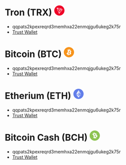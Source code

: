 [trx]: https://github.com/Ddarkbooked/crypto/blob/main/icons/trx.png "TRX"
[trx-tw]: https://link.trustwallet.com/send?address=TXoqNbCDg2c3dJQJYBvcAnBzbF3GXjzfW4&asset=c195

[btc]: https://github.com/Ddarkbooked/crypto/blob/main/icons/btc.png "BTC"
[btc-tw]: https://link.trustwallet.com/send?address=bc1q706h9k6cny5jvqm2phkcd4r4ez60pta89xs9tc&asset=c0

[eth]: https://github.com/Ddarkbooked/crypto/blob/main/icons/eth.png "ETH"
[eth-tw]: https://link.trustwallet.com/send?address=0xb3630d2604CC4e2341D34c15060828ce9B12EaFe&asset=c60

[bch]: https://github.com/Ddarkbooked/crypto/blob/main/icons/bch.png "BCH"
[bch-tw]: https://link.trustwallet.com/send?address=qqpats2kpexreqrd3memhxa22enmqjgu6ukeg2k75r&asset=c145


# Tron (TRX) ![alt text][trx]
* qqpats2kpexreqrd3memhxa22enmqjgu6ukeg2k75r
* [Trust Wallet][trx-tw]

# Bitcoin (BTC) ![alt text][btc] 
* qqpats2kpexreqrd3memhxa22enmqjgu6ukeg2k75r
* [Trust Wallet][btc-tw]

# Etherium (ETH) ![alt text][eth]
* qqpats2kpexreqrd3memhxa22enmqjgu6ukeg2k75r
* [Trust Wallet][eth-tw]

# Bitcoin Cash (BCH) ![alt text][bch]
* qqpats2kpexreqrd3memhxa22enmqjgu6ukeg2k75r
* [Trust Wallet][bch-tw]


